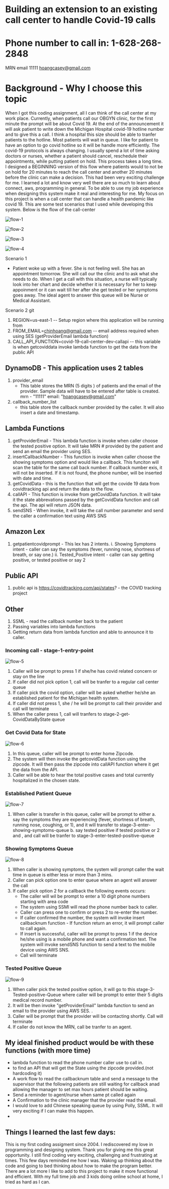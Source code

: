 # Building an extension to an existing call center to handle Covid-19 calls

# Phone number to call in: 1-628-268-2848

MRN email
11111 hoangcasey@gmail.com

# Background - Why I choose this topic

When I got this coding assignment, all I can think of the call center at my work place. Currently, when patients call our OBGYN clinic, for the first minute the prompt will be about Covid 19. At the end of the announcement it will ask patient to write down the Michigan Hospital covid-19 hotline number and to give this a call. I think a hospital this size should be able to tranfer patients to the hotline.
Most patients will wait in queue. I like for patient to have an option to go covid hotline so it will be handle more efficiently.
The covid-19 protocols is always changing. I usually spend a lot of time asking doctors or nurses, whether a patient should cancel, reschedule their appointments, while putting patient on hold. This process takes a long time.
I designed a BEGINNING version of this flow where patients would to not be on hold for 20 minutes to reach the call center and another 20 minutes before the clinic can make a decision.
This had been very exciting challenge for me. I learned a lot and know very well there are so much to learn about connect, aws, programming in general. To be able to use my job experience when designing this system make it real and interesting for me.
My focus on this project is when a call center that can handle a health pandemic like covid 19. This are some test scenarios that I used while developing this system.
Below is the flow of the call-center

![flow-1](flow-chart/page1.png)

![flow-2](flow-chart/page2.png)

![flow-3](flow-chart/page3.png)

![flow-4](flow-chart/page4.png)

Scenario 1

- Patient woke up with a fever. She is not feeling well. She has an appointment tomorrow. She will call our the clinic and to ask what she needs to do. When I get a call with this situation, a nurse will typically look into her chart and decide whether it is necessary for her to keep appoinment or it can wait till her after she get tested or her symptoms goes away. The ideal agent to answer this queue will be Nurse or Medical Assistant.

Scenario 2
git
1. REGION=us-east-1 -- Setup region where this application will be running from
2. FROM_EMAIL=chinhoang@gmail.com -- email address required when using SES (getProviderEmail lambda function)
3. CALL_API_FUNCTION=covid-19-call-center-dev-callapi -- this variable is when getcoviddata invoke lambda function to get the data from the public API

## DynamoDB - This application uses 2 tables

1.  provider_email
    - This table stores the MRN (5 digits ) of patients and the email of the provider. Sample data will have to be entered after table is created.
      mrn - "11111" email: "hoangcasey@gmail.com"
2.  callback_number_list
    - this table store the callback number provided by the caller. It will also insert a date and timestamp.

## Lambda Functions

1. getProviderEmail - This lambda function is invoke when caller choose the tested positive option. It will take MRN # provided by the patient and send an email the provider using SES.
2. insertCallbackNumber - This function is invoke when caller choose the showing symptoms option and would like a callback. This funciton will scan the table for the same call back number. If callback number exis, it will not be inserted. If it is not found, the phone number, will be inserted with date and time.
3. getCovidData - this is the function that will get the covide 19 data from covidtracking api and return the data to the flow.
4. callAPI - This function is invoke from getCovidData function. It will take it the state abbrevations passed by the getCovidData function and call the api. The api will return JSON data.
5. sendSNS - When invoke, it will take the call number parameter and send the caller a confirmation text using AWS SNS

## Amazon Lex

1. getpatientcovidprompt - This lex has 2 intents.
   i. Showing Symptoms intent - caller can say the symptoms (fever, running nose, shortness of breath, or say one.)
   ii. Tested_Positive intent - caller can say getting positive, or tested positive or say 2

## Public API

1. public api is https://covidtracking.com/api/states? - the COVID tracking project

## Other

1. SSML - read the callback number back to the patient
2. Passing variables into lambda functions
3. Getting return data from lambda function and able to announce it to caller.

### Incoming call - stage-1-entry-point

![flow-5](flow-images/stage-1-entry-point.png)

1.  Caller will be prompt to press 1 if she/he has covid related concern or stay on the line
2.  If caller did not pick option 1, call will be tranfer to a regular call center queue
3.  If caller pick the covid option, caller will be asked whether he/she an established patient for the Michigan health system.
4.  If caller did not press 1, she / he will be prompt to call their provider and call will terminate
5.  When the caller press 1, call will tranfers to stage-2-get-CovidDataByState queue

### Get Covid Data for State

![flow-6](flow-images/stage-2-getCovidDataByState.png)

1. In this queue, caller will be prompt to enter home Zipcode.
2. The system will then invoke the getcovidData function using the zipcode. It will then pass the zipcode into callAPI function where it get the data from the API.
3. Caller will be able to hear the total positive cases and total currently hospitalized in the chosen state.

### Established Patient Queue

![flow-7](flow-images/stage-2-establish-patient-queue.png)

1. When caller is transfer in this queue, caller will be prompt to either
   a. say the symptoms they are experiencing (fever, shortness of breath, running nose, coughing, or 1), and it will transfer to stage-3-enter-showing-symptoms-queue
   b. say tested positive if tested positive or 2 and , and call will be tranfer to stage-3-enter-tested-positive-queue

### Showing Symptoms Queue

![flow-8](flow-images/stage-3-enter-showing-symptoms-queue.png)

1. When caller is showing symptoms, the system will prompt caller the wait time in queue is either less or more than 3 mins.
2. Caller can pick option one to enter queue where an agent will answer the call
3. If caller pick option 2 for a callback the following events occurs:
   - The caller will wil be prompt to enter a 10 digit phone numbers starting with area code
   - The system using SSMl will read the phone number back to caller.
   - Caller can press one to confirm or press 2 to re-enter the number.
   - If caller confirmed the number, the system will invoke insert callbacknum function - If function return an error, it will prompt caller to call again.
   - If insert is successful, caller will be prompt to press 1 if the device he/she using is a mobile phone and want a confirmation text. The system will invoke sendSNS function to send a text to the mobile device using AWS SNS.
   - Call will terminate

### Tested Positive Queue

![flow-9](flow-images/stage-3-tested-positive-queue.png)

1. When caller pick the tested positive option, it will go to this stage-3-Tested-positive-Queue where caller will be prompt to enter their 5 digits medical record number.
2. It will be then invoke "getProviderEmail" lambda function to send an email to the provider using AWS SES. .
3. Caller will be prompt that the provider will be contacting shortly. Call will terminate
4. If caller do not know the MRN, call be tranfer to an agent.

## My ideal finished product would be with these functions (with more time)

- lambda function to read the phone number caller use to call in.
- to find an API that will get the State using the zipcode provided.(not hardcoding it)
- A work flow to read the callbacknum table and send a message to the supervisor that the following patients are still waiting for callback anad allowing the manager to set max hours patient should be waiting.
- Send a reminder to agent/nurse when same pt called again
- A Confirmation to the clinic manager that the provider read the email.
- I would love to add Chinese speaking queue by using Polly, SSML. It will very exciting if I can make this happen.
-

## Things I learned the last few days:

This is my first coding assigment since 2004. I rediscovered my love in programming and designing system. Thank you for giving me this great opportunity.
I still find coding very exciting, challenging and frustrating at times. This few days reminded me how I was. Waking up thinking about the code and going to bed thinking about how to make the program better. There are a lot more I like to add to this project to make it more functional and efficient. With my full time job and 3 kids doing online school at home, I tried as hard as I can.
